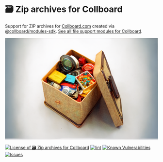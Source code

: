 # 🗃️ Zip archives for Collboard

Support for ZIP archives for [Collboard.com](https://collboard.com/) created via [@collboard/modules-sdk](https://www.npmjs.com/package/@collboard/modules-sdk).
[See all file support modules for Collboard](https://github.com/topics/collboard-file-support).



<!--Wallpaper-->
<!--⚠️WARNING: This section was generated by https://github.com/hejny/batch-project-editor/blob/main/src//workflows/315-ai-generated-wallpaper/4-aiGeneratedWallpaperUseInReadme.ts so every manual change will be overwritten.-->
[![Wallpaper of 🗃️ Zip archives for Collboard](assets/ai/wallpaper/gallery/22751de9-dff2-4d5a-be58-7175cef9fe1c-0_0.png)](https://www.midjourney.com/app/jobs/22751de9-dff2-4d5a-be58-7175cef9fe1c)
<!--/Wallpaper-->

<!--Badges-->
<!--⚠️WARNING: This section was generated by https://github.com/hejny/batch-project-editor/blob/main/src/workflows/800-badges/badges.ts so every manual change will be overwritten.-->


[![License of 🗃️ Zip archives for Collboard](https://img.shields.io/github/license/collboard/zip-support.svg?style=flat)](https://github.com/collboard/zip-support/blob/main/LICENSE)
[![lint](https://github.com/collboard/zip-support/actions/workflows/lint.yml/badge.svg)](https://github.com/collboard/zip-support/actions/workflows/lint.yml)
[![Known Vulnerabilities](https://snyk.io/test/github/collboard/zip-support/badge.svg)](https://snyk.io/test/github/collboard/zip-support)
[![Issues](https://img.shields.io/github/issues/collboard/zip-support.svg?style=flat)](https://github.com/collboard/zip-support/issues)
<!--[![test](https://github.com/collboard/zip-support/actions/workflows/test.yml/badge.svg)](https://github.com/collboard/zip-support/actions/workflows/test.yml)-->

<!--/Badges-->





